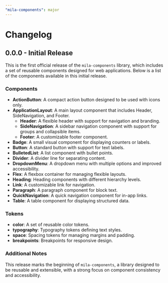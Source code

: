 ```yaml
---
"mila-components": major
---
```


# Changelog

## 0.0.0 - Initial Release

This is the first official release of the `mila-components` library, which includes a set of reusable components designed for web applications. Below is a list of the components available in this initial release.

### Components

- **ActionButton**: A compact action button designed to be used with icons only.
- **ApplicationLayout**: A main layout component that includes Header, SideNavigation, and Footer.
  - **Header**: A flexible header with support for navigation and branding.
  - **SideNavigation**: A sidebar navigation component with support for groups and collapsible items.
  - **Footer**: A customizable footer component.
- **Badge**: A small visual component for displaying counters or labels.
- **Button**: A standard button with support for text labels.
- **BulletedList**: A list component with bullet points.
- **Divider**: A divider line for separating content.
- **DropdownMenu**: A dropdown menu with multiple options and improved accessibility.
- **Flex**: A flexbox container for managing flexible layouts.
- **Heading**: Heading components with different hierarchy levels.
- **Link**: A customizable link for navigation.
- **Paragraph**: A paragraph component for block text.
- **QuickNavigation**: A quick navigation component for in-app links.
- **Table**: A table component for displaying structured data.

### Tokens

- **color**: A set of reusable color tokens.
- **typography**: Typography tokens defining text styles.
- **space**: Spacing tokens for managing margins and padding.
- **breakpoints**: Breakpoints for responsive design.

### Additional Notes

This release marks the beginning of `mila-components`, a library designed to be reusable and extensible, with a strong focus on component consistency and accessibility.
